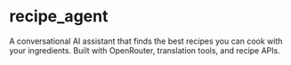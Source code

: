 # recipe_agent
A conversational AI assistant that finds the best recipes you can cook with your ingredients. Built with OpenRouter, translation tools, and recipe APIs.
